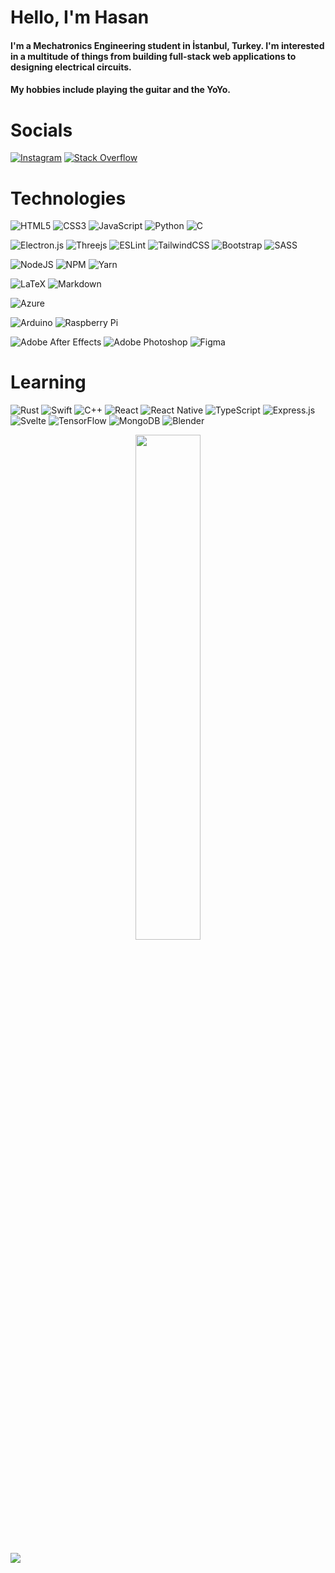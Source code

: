 # Hello, I'm Hasan

#### I'm a Mechatronics Engineering student in İstanbul, Turkey. I'm interested in a multitude of things from building full-stack web applications to designing electrical circuits. 

#### My hobbies include playing the guitar and the YoYo. 

# Socials

[![Instagram](https://img.shields.io/badge/Instagram-%23E4405F.svg?logo=Instagram&logoColor=white)](https://instagram.com/hasanthesyrian_) [![Stack Overflow](https://img.shields.io/badge/-Stackoverflow-FE7A16?logo=stack-overflow&logoColor=white)](https://stackoverflow.com/users/16951917) 

# Technologies


![HTML5](https://img.shields.io/badge/html5-%23E34F26.svg?style=for-the-badge&logo=html5&logoColor=white) ![CSS3](https://img.shields.io/badge/css3-%231572B6.svg?style=for-the-badge&logo=css3&logoColor=white)  ![JavaScript](https://img.shields.io/badge/javascript-%23323330.svg?style=for-the-badge&logo=javascript&logoColor) ![Python](https://img.shields.io/badge/python-3670A0?style=for-the-badge&logo=python&logoColor=white) ![C](https://img.shields.io/badge/c-%2300599C.svg?style=for-the-badge&logo=c&logoColor=white)

![Electron.js](https://img.shields.io/badge/Electron-191970?style=for-the-badge&logo=Electron&logoColor=white&color=272a37) ![Threejs](https://img.shields.io/badge/threejs-black?style=for-the-badge&logo=three.js&logoColor=white) ![ESLint](https://img.shields.io/badge/ESLint-4B3263?style=for-the-badge&logo=eslint&logoColor=white&color=4a2ec4) ![TailwindCSS](https://img.shields.io/badge/tailwindcss-%2338B2AC.svg?style=for-the-badge&logo=tailwind-css&logoColor=white&color=38bdf8)  ![Bootstrap](https://img.shields.io/badge/bootstrap-%23563D7C.svg?style=for-the-badge&logo=bootstrap&logoColor=white&color=563d7c) ![SASS](https://img.shields.io/badge/SASS-hotpink.svg?style=for-the-badge&logo=SASS&logoColor=white&color=cd6799)


![NodeJS](https://img.shields.io/badge/node.js-6DA55F?style=for-the-badge&logo=node.js&logoColor=white&color=68a063) ![NPM](https://img.shields.io/badge/NPM-%23000000.svg?style=for-the-badge&logo=npm&logoColor=white) ![Yarn](https://img.shields.io/badge/yarn-%232C8EBB.svg?style=for-the-badge&logo=yarn&logoColor=white&color=368fb9) 

![LaTeX](https://img.shields.io/badge/latex-%23008080.svg?style=for-the-badge&logo=latex&logoColor=white) ![Markdown](https://img.shields.io/badge/markdown-%23000000.svg?style=for-the-badge&logo=markdown&logoColor=white) 

![Azure](https://img.shields.io/badge/azure-%230072C6.svg?style=for-the-badge&logo=azure-devops&logoColor=white)

![Arduino](https://img.shields.io/badge/-Arduino-00979D?style=for-the-badge&logo=Arduino&logoColor=white&color=00989d)  ![Raspberry Pi](https://img.shields.io/badge/-Raspberry_Pi-C51A4A?style=for-the-badge&logo=Raspberry-Pi&color=bc1142)


![Adobe After Effects](https://img.shields.io/badge/Adobe%20After%20Effects-9999FF.svg?style=for-the-badge&logo=Adobe%20After%20Effects&logoColor=white&color=00005b) ![Adobe Photoshop](https://img.shields.io/badge/adobe_photoshop-%2331A8FF.svg?style=for-the-badge&logo=adobephotoshop&logoColor=white&color=001833)  	![Figma](https://img.shields.io/badge/figma-%23F24E1E.svg?style=for-the-badge&logo=figma&logoColor=white&color=1e1e1e)


# Learning


![Rust](https://img.shields.io/badge/rust-%23000000.svg?style=for-the-badge&logo=rust&logoColor=white) ![Swift](https://img.shields.io/badge/swift-F54A2A?style=for-the-badge&logo=swift&logoColor=white&color=f05035) ![C++](https://img.shields.io/badge/c++-%2300599C.svg?style=for-the-badge&logo=c%2B%2B&logoColor=white) ![React](https://img.shields.io/badge/react-%2320232a.svg?style=for-the-badge&logo=react&logoColor=%2361DAFB) ![React Native](https://img.shields.io/badge/react_native-%2320232a.svg?style=for-the-badge&logo=react&logoColor=%2361DAFB)       ![TypeScript](https://img.shields.io/badge/typescript-%23007ACC.svg?style=for-the-badge&logo=typescript&logoColor=white&color=3178c6)   ![Express.js](https://img.shields.io/badge/express.js-%23404d59.svg?style=for-the-badge&logo=express&logoColor=%2361DAFB) ![Svelte](https://img.shields.io/badge/svelte-%23f1413d.svg?style=for-the-badge&logo=svelte&logoColor=white&color=ff3e00) ![TensorFlow](https://img.shields.io/badge/TensorFlow-%23FF6F00.svg?style=for-the-badge&logo=TensorFlow&logoColor=white&color=e65b29)    ![MongoDB](https://img.shields.io/badge/MongoDB-%234ea94b.svg?style=for-the-badge&logo=mongodb&logoColor=white)   ![Blender](https://img.shields.io/badge/blender-%23F5792A.svg?style=for-the-badge&logo=blender&logoColor=white&color=eb7700)


<p align="center">
<a href="https://github.com/HasanTheSyrian">    <!-- will change to portfolio in the future -->
    <img width="45.5%" src="http://github-readme-streak-stats.herokuapp.com?user=HasanTheSyrian&theme=holi-theme&ring=28E5FF&fire=93F2FF&sideNums=8ED6FF&sideLabels=5faaed&currStreakLabel=93F2FF&currStreakNum=8dd5fe&date_format=M%20j%5B%2C%20Y%5D&background=0d1117" />                                                        
  </a>
</p>



[![](https://github-readme-activity-graph.cyclic.app/graph?username=HasanTheSyrian&theme=react-dark&point=d5e6fe&line=5faaed&color=5faaed&custom_title=Contribution%20Graph&radius=7)](https://github.com/HasanTheSyrian/)

